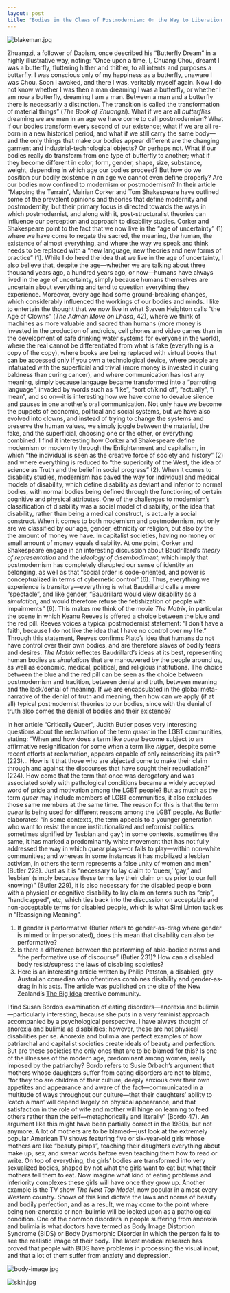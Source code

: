 ```yaml
---
layout: post
title: "Bodies in the Claws of Postmodernism: On the Way to Liberation or Chained More than Ever?"
---
```


![blakeman.jpg](../img/blakeman.jpg)

<span class="versal z9">Z</span>huangzi, a follower of Daoism, once
described his “Butterfly Dream” in a highly illustrative way, noting:
“Once upon a time, I, Chuang Chou, dreamt I was a butterfly, fluttering
hither and thither, to all intents and purposes a butterfly. I was
conscious only of my happiness as a butterfly, unaware I was Chou. Soon
I awaked, and there I was, veritably myself again. Now I do not know
whether I was then a man dreaming I was a butterfly, or whether I am now
a butterfly, dreaming I am a man. Between a man and a butterfly there is
necessarily a distinction. The transition is called the transformation
of material things” (*The Book of Zhuangzi*). What if we are all
*butterflies* dreaming we are men in an age we have come to call
postmodernism? What if our bodies transform every second of our
existence; what if we are all re-born in a new historical period, and
what if we still carry the same body—and the only things that make our
bodies appear different are the changing garment and
industrial-technological objects? Or perhaps not. What if our bodies
really do transform from one type of butterfly to another; what if they
become different in color, form, gender, shape, size, substance, weight,
depending in which age our bodies proceed? But how do we position our
bodily existence in an age we cannot even define properly? Are our
bodies now confined to modernism or postmodernism? In their article
“Mapping the Terrain”, Mairian Corker and Tom Shakespeare have outlined
some of the prevalent opinions and theories that define modernity and
postmodernity, but their primary focus is directed towards the ways in
which postmodernist, and along with it, post-structuralist theories can
influence our perception and approach to disability studies. Corker and
Shakespeare point to the fact that we now live in the “age of
uncertainty” (1) where we have come to negate the sacred, the meaning,
the human, the existence of almost everything, and where the way we
speak and think needs to be replaced with a “new language, new theories
and new forms of practice” (1). While I do heed the idea that we live in
the age of uncertainty, I also believe that, despite the age—whether we
are talking about three thousand years ago, a hundred years ago, or
now—humans have always lived in the age of uncertainty, simply because
humans themselves are uncertain about everything and tend to question
everything they experience. Moreover, every age had some ground-breaking
changes, which considerably influenced the workings of our bodies and
minds. I like to entertain the thought that we now live in what Steven
Heighton calls “the Age of Clowns” (*The Admen Move on Lhasa*, 42),
where we think of machines as more valuable and sacred than humans (more
money is invested in the production of androids, cell phones and video
games than in the development of safe drinking water systems for
everyone in the world), where the real cannot be differentiated from
what is fake (everything is a copy of the copy), where books are being
replaced with virtual books that can be accessed only if you own a
technological device, where people are infatuated with the superficial
and trivial (more money is invested in curing baldness than curing
cancer), and where communication has lost any meaning, simply because
langauge became transformed into a “parroting language”, invaded by
words such as “like”, “sort of/kind of”, “actually”, “i mean”, and so
on—it is interesting how we have come to devalue silence and pauses in
one another’s oral communication. Not only have we become the puppets of
economic, political and social systems, but we have also evolved into
clowns, and instead of trying to change the systems and preserve the
human values, we simply joggle between the material, the fake, and the
superficial, choosing one or the other, or everything combined. I find
it interesting how Corker and Shakespeare define modernism or modernity
through the Enlightenment and capitalism, in which “the individual is
seen as the creative force of society and history” (2) and where
everything is reduced to “the superiority of the West, the idea of
science as Truth and the belief in social progress” (2). When it comes
to disability studies, modernism has paved the way for individual and
medical models of disability, which define disability as deviant and
inferior to normal bodies, with normal bodies being defined through the
functioning of certain cognitive and physical attributes. One of the
challenges to modernism’s classification of disability was a social
model of disability, or the idea that disability, rather than being a
medical construct, is actually a social construct. When it comes to both
modernism and postmodernism, not only are we classified by our age,
gender, ethnicity or religion, but also by the the amount of money we
have. In capitalist societies, having no money or small amount of money
equals disability. At one point, Corker and Shakespeare engage in an
interesting discussion about Baudrillard’s *theory of representation*
and the *ideology of disembodiment*, which imply that postmodernism has
completely disrupted our sense of identity an belonging, as well as that
“social order is code-oriented, and power is conceptualized in terms of
cybernetic control” (6). Thus, everything we experience is
transitory—everything is what Baudrillard calls a mere “spectacle”, and
like gender, “Baudrillard would view disability as a *simulation*, and
would therefore refuse the fetishization of people with impairments”
(6). This makes me think of the movie *The Matrix*, in particular the
scene in which Keanu Reeves is offered a choice between the blue and the
red pill. Reeves voices a typical postmodernist statement: “I don’t have
a faith, because I do not like the idea that I have no control over my
life.” Through this statement, Reeves confirms Plato’s idea that humans
do not have control over their own bodies, and are therefore slaves of
bodily fears and desires. *The Matrix* reflectes Baudrillard’s ideas at
its best, representing human bodies as *simulations* that are manouvered
by the people around us, as well as economic, medical, political, and
religious institutions. The choice between the blue and the red pill can
be seen as the choice between postmodernism and tradition, between
denial and truth, between meaning and the lack/denial of meaning. If we
are encapsulated in the global meta-narrative of the denial of truth and
meaning, then how can we apply (if at all) typical postmodernist
theories to our bodies, since with the denial of truth also comes the
denial of bodies and their existence?

In her article “Critically Queer”, Judith Butler poses very interesting
questions about the reclamation of the term *queer* in the LGBT
communities, stating: “When and how does a term like *queer* become
subject to an affirmative resignification for some when a term like
*nigger*, despite some recent efforts at reclamation, appears capable of
only reinscribing its pain? (223)… How is it that those who are abjected
come to make their claim through and against the discourses that have
sought their repudiation?” (224). How come that the term that once was
derogatory and was associated solely with pathological conditions became
a widely accepted word of pride and motivation among the LGBT people?
But as much as the term *queer* may include members of LGBT communities,
it also excludes those same members at the same time. The reason for
this is that the term *queer* is being used for different reasons among
the LGBT people. As Butler elaborates: “in some contexts, the term
appeals to a younger generation who want to resist the more
institutionalized and reformist politics sometimes signified by ‘lesbian
and gay’; in some contexts, sometimes the same, it has marked a
predominantly white movement that has not fully addressed the way in
which *queer* plays—or fails to play—within non-white communities; and
whereas in some instances it has mobilized a lesbian activism, in others
the term represents a false unity of women and men” (Butler 228). Just
as it is “necessary to lay claim to ‘queer,’ ‘gay,’ and ‘lesbian’
(simply because these terms lay their claim on us prior to our full
knowing)” (Butler 229), it is also necessary for the disabled people
born with a physical or cognitive disability to lay claim on terms such
as “crip”, “handicapped”, etc, which ties back into the discussion on
acceptable and non-acceptable terms for disabled people, which is what
Simi Linton tackles in “Reassigning Meaning”.

1.  If gender is performative (Butler refers to gender-as-drag where
    gender is mimed or impersonated), does this mean that disability can
    also be performative?
2.  Is there a difference between the performing of able-bodied norms
    and “the performative use of discourse” (Butler 231)? How can a
    disabled body resist/supress the laws of disabling societies?
3.  Here is an interesting article written by Philip Patston, a
    disabled, gay Australian comedian who oftentimes combines disability
    and gender-as-drag in his acts. The article was published on the
    site of the New Zealand’s [The Big
    Idea](http://www.thebigidea.co.nz/news/blogs/the-creative-collide/56711-when-drag-and-disability-collide-revisited)
    creative community.

I find Susan Bordo’s examination of eating disorders—anorexia and
bulimia—particularly interesting, because she puts in a very feminist
approach accompanied by a psychological perspective. I have always
thought of anorexia and bulimia as disabilities; however, these are not
physical disabilities per se. Anorexia and bulimia are perfect examples
of how patriarchal and capitalist societies create ideals of beauty and
perfection. But are these societies the only ones that are to be blamed
for this? Is one of the illnesses of the modern age, predominant among
women, really imposed by the patriarchy? Bordo refers to Susie Orbach’s
argument that mothers whose daughters suffer from eating disorders are
not to blame, “for they too are children of their culture, deeply
anxious over their own appetites and appearance and aware of the
fact—communicated in a multitude of ways throughout our culture—that
their daughters’ ability to ‘catch a man’ will depend largely on
physical appearance, and that satisfaction in the role of wife and
mother will hinge on learning to feed others rather than the
self—metaphorically and literally” (Bordo 47). An argument like this
might have been partially correct in the 1980s, but not anymore. A lot
of mothers are to be blamed—just look at the extremely popular American
TV shows featuring five or six-year-old girls whose mothers are like
“beauty pimps”, teaching their daughters everything about make up, sex,
and swear words before even teaching them how to read or write. On top
of everything, the girls’ bodies are transformed into very sexualized
bodies, shaped by not what the girls want to eat but what their mothers
tell them to eat. Now imagine what kind of eating problems and
inferiority complexes these girls will have once they grow up. Another
example is the TV show *The Next Top Model*, now popular in almost every
Western country. Shows of this kind dictate the laws and norms of beauty
and bodily perfection, and as a result, we may come to the point where
being non-anorexic or non-bulimic will be looked upon as a pathological
condition. One of the common disorders in people suffering from anorexia
and bulimia is what doctors have termed as Body Image Distortion
Syndrome (BIDS) or Body Dysmorphic Disorder in which the person fails to
see the realistic image of their body. The latest medical research has
proved that people with BIDS have problems in processing the visual
input, and that a lot of them suffer from anxiety and depression.

![body-image.jpg](../img/body-image.jpg)

![skin.jpg](../img/skin.jpg)
